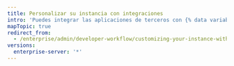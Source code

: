 ```yaml
---
title: Personalizar su instancia con integraciones
intro: 'Puedes integrar las aplicaciones de terceros con {% data variables.product.product_location_enterprise %}.'
mapTopic: true
redirect_from:
  - /enterprise/admin/developer-workflow/customizing-your-instance-with-integrations
versions:
  enterprise-server: '*'
---
```


